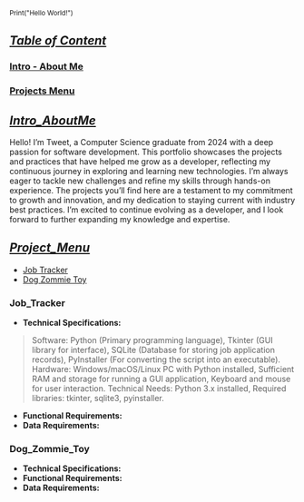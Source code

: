 <sup></sup><sub>Print("Hello World!")</sub>

## <ins>***Table of Content***</ins>
### [Intro - About Me](#Intro_AboutMe)
### [Projects Menu](#Project_Menu)


## <ins>***Intro_AboutMe***</ins>
  Hello! I’m Tweet, a Computer Science graduate from 2024 with a deep passion for software development. This portfolio showcases the projects and practices that have helped me grow as a developer, reflecting my continuous journey in exploring and learning new technologies. I’m always eager to tackle new challenges and refine my skills through hands-on experience. The projects you’ll find here are a testament to my commitment to growth and innovation, and my dedication to staying current with industry best practices. I’m excited to continue evolving as a developer, and I look forward to further expanding my knowledge and expertise.

## <ins>***Project_Menu***</ins>
* [Job Tracker](#Job_Tracker)
* [Dog Zommie Toy](#Dog_Zommie_Toy)


### **Job_Tracker**
* **Technical Specifications:**
> Software:
Python (Primary programming language),
Tkinter (GUI library for interface),
SQLite (Database for storing job application records),
PyInstaller (For converting the script into an executable).
> Hardware:
Windows/macOS/Linux PC with Python installed,
Sufficient RAM and storage for running a GUI application,
Keyboard and mouse for user interaction.
> Technical Needs:
Python 3.x installed,
Required libraries: tkinter, sqlite3, pyinstaller.

* **Functional Requirements:**
* **Data Requirements:**

### **Dog_Zommie_Toy**
* **Technical Specifications:**
* **Functional Requirements:**
* **Data Requirements:**
